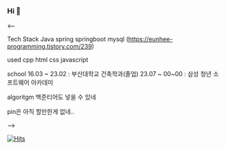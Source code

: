 ### Hi 👋


<--






Tech Stack
Java spring springboot mysql
(https://eunhee-programming.tistory.com/239)

used
cpp html css javascript

school
16.03 ~ 23.02 : 부산대학교 건축학과(졸업)
23.07 ~ 00~00 : 삼성 청년 소프트웨어 아카데미

algoritgm
백준티어도 넣을 수 있네

pin은 아직 할만한게 없네..

-->

[![Hits](https://hits.seeyoufarm.com/api/count/incr/badge.svg?url=https%3A%2F%2Fgithub.com%2F0dyk&count_bg=%2379C83D&title_bg=%23555555&icon=&icon_color=%23E7E7E7&title=hits&edge_flat=false)](https://hits.seeyoufarm.com)

<!--
**0dyk/0dyk** is a ✨ _special_ ✨ repository because its `README.md` (this file) appears on your GitHub profile.

Here are some ideas to get you started:

- 🔭 I’m currently working on ...
- 🌱 I’m currently learning ...
- 👯 I’m looking to collaborate on ...
- 🤔 I’m looking for help with ...
- 💬 Ask me about ...
- 📫 How to reach me: ...
- 😄 Pronouns: ...
- ⚡ Fun fact: ...
-->
